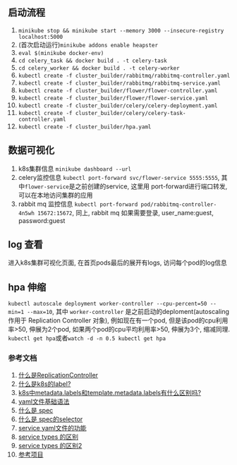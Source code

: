 ## 启动流程
1. `minikube stop && minikube start --memory 3000 --insecure-registry localhost:5000`
2. (首次启动运行)`minikube addons enable heapster`
3. `eval $(minikube docker-env)`
4. `cd celery_task && docker build . -t celery-task`
5. `cd celery_worker && docker build . -t celery-worker`
6. `kubectl create -f cluster_builder/rabbitmq/rabbitmq-controller.yaml`
7. `kubectl create -f cluster_builder/rabbitmq/rabbitmq-service.yaml`
8. `kubectl create -f cluster_builder/flower/flower-controller.yaml`
9. `kubectl create -f cluster_builder/flower/flower-service.yaml`
10. `kubectl create -f cluster_builder/celery/celery-deployment.yaml`
11. `kubectl create -f cluster_builder/celery/celery-task-controller.yaml`
12. `kubectl create -f cluster_builder/hpa.yaml`

## 数据可视化

1. k8s集群信息 `minikube dashboard --url`
2. celery监控信息 `kubectl port-forward svc/flower-service 5555:5555`, 其中`flower-service`是之前创建的service, 这里用 port-forward进行端口转发, 可以在本地访问集群的应用
3. rabbit mq 监控信息 `kubectl port-forward pod/rabbitmq-controller-4n5wh 15672:15672`, 同上, rabbit mq 如果需要登录, user_name:guest, password:guest

## log 查看
进入k8s集群可视化页面, 在首页pods最后的展开有logs, 访问每个pod的log信息

## hpa 伸缩
`kubectl autoscale deployment worker-controller --cpu-percent=50 --min=1 --max=10`, 其中 `worker-controller` 是之前启动的deploment(autoscaling 作用于 Replication Controller 对象), 例如现在有一个pod, 但是该pod的cpu利用率>50, 伸展为2个pod, 如果两个pod的cpu平均利用率>50, 伸展为3个, 缩减同理.
`kubectl get hpa`或者`watch -d -n 0.5 kubectl get hpa`

### 参考文档
1. [什么是ReplicationController](什么是ReplicationController)
2. [什么是k8s的label?](https://kubernetes.io/docs/concepts/overview/working-with-objects/labels/)
3. [k8s中metadata.labels和template.metadata.labels有什么区别吗?](https://www.zhihu.com/question/473339868/answer/2010187411)
4. [yaml文件基础语法](https://www.cnblogs.com/wn1m/p/11286109.html)
5. [什么是 spec](https://kubernetes.io/docs/concepts/overview/working-with-objects/kubernetes-objects/)
5. [什么是 spec的selector](https://www.cnblogs.com/freeaihub/p/12967117.html)
6. [service yaml文件的功能](https://www.cnblogs.com/freeaihub/p/12967117.html)
7. [service types 的区别](https://blog.csdn.net/weixin_40274679/article/details/107887678)
8. [service types 的区别2](https://kubernetes.io/docs/concepts/services-networking/service/#publishing-services-service-types)
9. [参考项目](https://github.com/pangyuteng/k8s-celery-autoscale)

